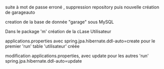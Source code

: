 suite à mot de passe erroné , suppression repository puis nouvelle création de garageauto

creation de la base de donnée "garage" sous MySQL

Dans le package 'm' création de la cLase Utilisateur 

applications.properties avec
  spring.jpa.hibernate.ddl-auto=create
  pour le premier 'run'
  table 'utilisateur' créée
 
modification applications.properties, avec update pour les autres 'run'
spring.jpa.hibernate.ddl-auto=update


